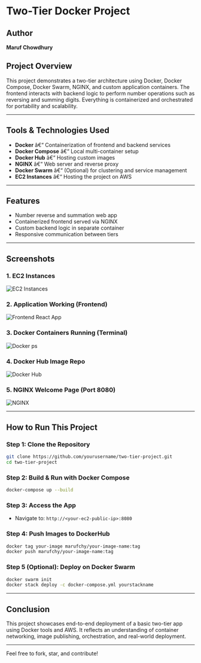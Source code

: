 
# Two-Tier Docker Project

## Author
**Maruf Chowdhury**

## Project Overview
This project demonstrates a two-tier architecture using Docker, Docker Compose, Docker Swarm, NGINX, and custom application containers. The frontend interacts with backend logic to perform number operations such as reversing and summing digits. Everything is containerized and orchestrated for portability and scalability.

---

## Tools & Technologies Used
- **Docker** â€“ Containerization of frontend and backend services
- **Docker Compose** â€“ Local multi-container setup
- **Docker Hub** â€“ Hosting custom images
- **NGINX** â€“ Web server and reverse proxy
- **Docker Swarm** â€“ (Optional) for clustering and service management
- **EC2 Instances** â€“ Hosting the project on AWS

---

## Features
- Number reverse and summation web app
- Containerized frontend served via NGINX
- Custom backend logic in separate container
- Responsive communication between tiers

---

## Screenshots

### 1. EC2 Instances
![EC2 Instances](1.png)

### 2. Application Working (Frontend)
![Frontend React App](2.png)

### 3. Docker Containers Running (Terminal)
![Docker ps](3.png)

### 4. Docker Hub Image Repo
![Docker Hub](4.png)

### 5. NGINX Welcome Page (Port 8080)
![NGINX](welcomenginx.png)

---

## How to Run This Project
### Step 1: Clone the Repository
```bash
git clone https://github.com/yourusername/two-tier-project.git
cd two-tier-project
```

### Step 2: Build & Run with Docker Compose
```bash
docker-compose up --build
```

### Step 3: Access the App
- Navigate to: `http://<your-ec2-public-ip>:8080`

### Step 4: Push Images to DockerHub
```bash
docker tag your-image marufchy/your-image-name:tag
docker push marufchy/your-image-name:tag
```

### Step 5 (Optional): Deploy on Docker Swarm
```bash
docker swarm init
docker stack deploy -c docker-compose.yml yourstackname
```

---

## Conclusion
This project showcases end-to-end deployment of a basic two-tier app using Docker tools and AWS. It reflects an understanding of container networking, image publishing, orchestration, and real-world deployment.

---

Feel free to fork, star, and contribute!
